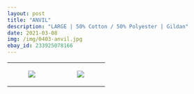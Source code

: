 ```yaml
---
layout: post
title: "ANVIL"
description: "LARGE | 50% Cotton / 50% Polyester | Gildan"
date: 2021-03-08
img: /img/0403-anvil.jpg
ebay_id: 233925078166
---
```




<table style="width:100%;"><tr><td style="vertical-align:top;">
      <figure class="tmblr-full" data-orig-height="2048" data-orig-width="1365" data-orig-src="https://concertshirts.netlify.app/shirts/0403/0403-01.jpg"><img src="https://64.media.tumblr.com/1e72924236fc04a1c2a39a709a01e59a/cdaa6e63c893b595-fe/s540x810/dd9355bfe3fdf7149479abf372490af20751363a.jpg" data-orig-height="2048" data-orig-width="1365" data-orig-src="https://concertshirts.netlify.app/shirts/0403/0403-01.jpg"/></figure></td>
    <td style="vertical-align:top;">
      <figure class="tmblr-full" data-orig-height="2048" data-orig-width="1365" data-orig-src="https://concertshirts.netlify.app/shirts/0403/0403-02.jpg"><img src="https://64.media.tumblr.com/d5f08765f9af3573848bcd15b26b3ace/cdaa6e63c893b595-21/s540x810/f73ee341fc5add035c6d8579b97bc0652a919ca6.jpg" data-orig-height="2048" data-orig-width="1365" data-orig-src="https://concertshirts.netlify.app/shirts/0403/0403-02.jpg"/></figure></td>
  </tr></table>
